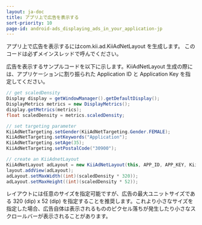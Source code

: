 ```yaml
---
layout: ja-doc
title: アプリ上で広告を表示する
sort-priority: 10
page-id: android-ads_displaying_ads_in_your_application-jp
---
```

アプリ上で広告を表示するにはcom.kii.ad.KiiAdNetLayout を生成します。
このコードは必ずメインスレッドで呼んでください。

広告を表示するサンプルコードを以下に示します。KiiAdNetLayout 生成の際には、アプリケーションに割り振られた Application ID と Application Key を指定してください。

```java
// get scaledDensity 
Display display = getWindowManager().getDefaultDisplay(); 
DisplayMetrics metrics = new DisplayMetrics(); 
display.getMetrics(metrics);
float scaledDensity = metrics.scaledDensity;

// set targeting parameter
KiiAdNetTargeting.setGender(KiiAdNetTargeting.Gender.FEMALE);
KiiAdNetTargeting.setKeywords("Application");
KiiAdNetTargeting.setAge(35);
KiiAdNetTargeting.setPostalCode("30900");

// create an KiiAdnetLayout
KiiAdNetLayout adLayout = new KiiAdNetLayout(this, APP_ID, APP_KEY, KiiAdNetLayout.SiteID.US);
layout.addView(adLayout);
adLayout.setMaxWidth((int)(scaledDensity * 320));
adLayout.setMaxHeight((int)(scaledDensity * 52));
```

レイアウトには任意のサイズを指定可能ですが、広告の最大ユニットサイズである 320 (dip) x 52 (dip) を指定することを推奨します。これより小さなサイズを指定した場合、広告自体は表示されるもののピクセル落ちが発生したり小さなスクロールバーが表示されることがあります。
